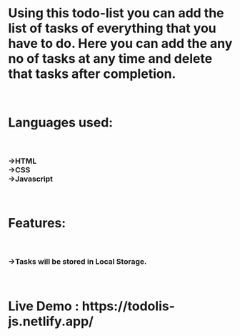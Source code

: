 <h1>Using this todo-list you can add the list of tasks of everything that you have to do.
Here you can add the any no of tasks at any time and delete that tasks after completion.</h1> <br>
<h1>Languages used:</h1> <br>
<h3>->HTML <br>
->CSS <br>
->Javascript </h3> <br>
<h1>Features:</h1> <br>
<h3>->Tasks will be stored in Local Storage. </h3> <br>
<h1>Live Demo : https://todolis-js.netlify.app/ </h1>
